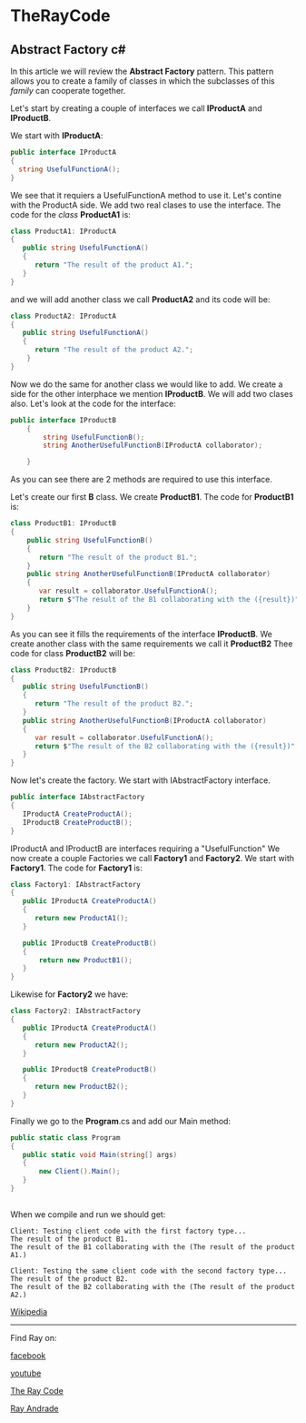 # TheRayCode
## Abstract Factory c#

In this article we will review the **Abstract Factory** pattern.
This pattern allows you to create a family of classes in which
the subclasses of this *family* can cooperate together.

Let's start by creating a couple of interfaces we call **IProductA** and **IProductB**.

We start with **IProductA**:

```c#
public interface IProductA
{
  string UsefulFunctionA();
}
```
We see that it requiers a UsefulFunctionA method to use it.
Let's contine with the ProductA side.
We add two real clases to use the interface.
The code for the *class* **ProductA1** is:

```c#
class ProductA1: IProductA
{
   public string UsefulFunctionA()
   {
      return "The result of the product A1.";
   }
}
```
and we will add another class we call **ProductA2** and its code will be:

```c#
class ProductA2: IProductA
{
   public string UsefulFunctionA()
   {
      return "The result of the product A2.";
    }
}
```
Now we do the same for another class we would like to add. 
We create a side for the other interphace we mention **IProductB**.
We will add two clases also. Let's look at the code for the interface:

```c#
public interface IProductB
    {
        string UsefulFunctionB();
        string AnotherUsefulFunctionB(IProductA collaborator);

    }
```
As you can see there are 2 methods are required to use this interface.

Let's create our first **B** class.
We create **ProductB1**. 
The code for **ProductB1** is:

```c#
class ProductB1: IProductB
{
    public string UsefulFunctionB()
    {
       return "The result of the product B1.";
    }
    public string AnotherUsefulFunctionB(IProductA collaborator)
    {
       var result = collaborator.UsefulFunctionA();
       return $"The result of the B1 collaborating with the ({result})";
    }
}
```
As you can see it fills the requirements of the interface **IProductB**.
We create another class with the same requirements we call it **ProductB2**
Thee code for class **ProductB2** will be:
```c#
class ProductB2: IProductB
{
   public string UsefulFunctionB()
   {
      return "The result of the product B2.";
   }
   public string AnotherUsefulFunctionB(IProductA collaborator)
   {
      var result = collaborator.UsefulFunctionA();
      return $"The result of the B2 collaborating with the ({result})";
   }
}

```
Now let's create the factory.
We start with IAbstractFactory interface.

```c#
public interface IAbstractFactory
{
   IProductA CreateProductA();
   IProductB CreateProductB();
}
```
IProductA and IProductB are interfaces requiring a "UsefulFunction"
We now create a couple Factories we call **Factory1** and **Factory2**.
We start with **Factory1**.
The code for **Factory1** is:
```c#
class Factory1: IAbstractFactory
{
   public IProductA CreateProductA()
   {
      return new ProductA1();
   }

   public IProductB CreateProductB()
   {
       return new ProductB1();
   }
}
```
Likewise for **Factory2** we have:
```c#
class Factory2: IAbstractFactory
{
   public IProductA CreateProductA()
   {
      return new ProductA2();
   }

   public IProductB CreateProductB()
   {
      return new ProductB2();
   }
}
```
Finally we go to the **Program**.cs and add our Main method:

```c#
public static class Program
{
   public static void Main(string[] args)
   {
       new Client().Main();
   }
} 
    
```
When we compile and run we should get:

```
Client: Testing client code with the first factory type...
The result of the product B1.
The result of the B1 collaborating with the (The result of the product A1.)

Client: Testing the same client code with the second factory type...
The result of the product B2.
The result of the B2 collaborating with the (The result of the product A2.)

```

[Wikipedia](https://en.wikipedia.org/wiki/Abstract_factory_pattern)


----------------------------------------------------------------------------------------------------

Find Ray on:

[facebook](https://www.facebook.com/TheRayCode/)

[youtube](https://www.youtube.com/user/AndradeRay/)

[The Ray Code](https://www.RayAndrade.com)

[Ray Andrade](https://www.RayAndrade.org)

